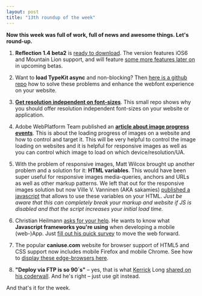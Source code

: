 ```yaml
---
layout: post
title: "13th roundup of the week"
---
```


**Now this week was full of work, full of news and awesome things. Let's round-up.**

1. **Reflection 1.4 beta2** is [ready to download](http://www.reflectionapp.com/download/Mac/Reflection_1.4b2.dmg). The version features iOS6 and Mountain Lion support, and will feature [some more features later on](http://reflectionapp.com/updates/notes/1.4.html) in upcoming betas.

2. Want to **load TypeKit async** and non-blocking? Then [here is a github repo](https://github.com/typekit/typekit-async-patterns) how to solve these problems and enhance the webfont experience on your website.

3. **[Get resolution independent on font-sizes](https://github.com/kickingvegas/12pt-should-be-the-same-everywhere/blob/master/absoluteMeasurementDPI.md)**. This small repo shows why you should offer resolution independent font-sizes on your website or application.

4. Adobe WebPlatform Team published an **[article about image progress events](http://blogs.adobe.com/webplatform/2012/07/10/image-progress-event-progress/)**. This is about the loading progress of images on a website and how to control and target it. This will be very helpful to control the image loading on websites and it is helpful for responsive images as well as you can control which image to load on which device/resolution/UA.

5. With the problem of responsive images, Matt Wilcox brought up another problem and a solution for it: **HTML variables**. This would have been super useful for responsive images media-queries, anchors and URLs as well as other markup patterns. We left that out for the responsive images solution but now Ville V. Vanninen (AKA sakamies) [published a javascript](https://github.com/sakamies/headcase.js) that allows to use these variables on your HTML.
_Just be aware that this can completely break your markup and website if JS is disabled and that the script increases your initial load time._

6. Christian Heilmann [asks for your help](https://plus.google.com/111552931212713155841/posts/RkpYBcJQf5S). He wants to know what **Javascript frameworks you're using** when developing a mobile (web-)App. Just [fill out his quick survey](https://docs.google.com/spreadsheet/viewform?formkey=dGZ3b2l0WTI5YkVUZjZhLWZZWnhsc1E6MQ) to move the web forward.

7. The popular **caniuse.com** website for browser support of HTML5 and CSS support now includes mobile Firefox and mobile Chrome. See how to [display these edge-browsers here](http://caniuse.com/feed/132).

8. **"Deploy via FTP is so 90`s"** – yes, that is what [Kerrick](http://coderwall.com/kerrick) Long [shared on his coderwall](http://coderwall.com/p/xczkaq). And he's right – just use git instead.

And that's it for the week.